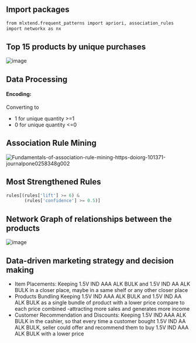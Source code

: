 
## Import packages

```bash
from mlxtend.frequent_patterns import apriori, association_rules
import networkx as nx
```

## Top 15 products by unique purchases

![image](https://user-images.githubusercontent.com/113231185/197387574-fc3a8ee7-e10e-4e9c-980f-d52d10507842.png)


##  Data Processing

  
  <h4>Encoding:</h4> Converting to
  

- 1 for unique quantity >=1
- 0 for unique quantity <=0

## Association Rule Mining


![Fundamentals-of-association-rule-mining-https-doiorg-101371-journalpone0258348g002](https://user-images.githubusercontent.com/113231185/197386047-8b43b1fe-d08b-421f-8de6-30f10be01ac7.png)


## Most Strengthened Rules


```python
rules[(rules['lift'] >= 6) &
       (rules['confidence'] >= 0.5)]
```

## Network Graph of relationships between the products
![image](https://user-images.githubusercontent.com/113231185/197387634-23d411e1-90c5-4a04-8fba-cfae82931f59.png)

## Data-driven marketing strategy and decision making

- Item Placements:
Keeping 1.5V IND AAA ALK BULK and 1.5V IND AA ALK BULK in a closer place, maybe in a same shelf or any other closer place
- Products Bundling
Keeping 1.5V IND AAA ALK BULK and 1.5V IND AA ALK BULK as a single bundle of product with a lower price compare to each price combined -attracting more sales and generates more income
- Customer Recommendation and Discounts:
Keeping 1.5V IND AAA ALK BULK in the cashier, so that every time a customer bought 1.5V IND AA ALK BULK, seller could offer and recommend them to buy 1.5V IND AAA ALK BULK with a lower price
